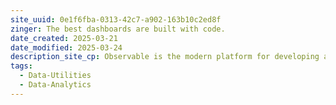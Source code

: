 ```yaml
---
site_uuid: 0e1f6fba-0313-42c7-a902-163b10c2ed8f
zinger: The best dashboards are built with code.
date_created: 2025-03-21
date_modified: 2025-03-24
description_site_cp: Observable is the modern platform for developing and hosting powerful, performant, polyglot data products built on open source.
tags:
  - Data-Utilities
  - Data-Analytics
---
```


